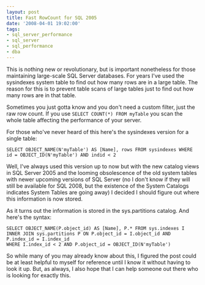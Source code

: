```yaml
---
layout: post
title: Fast RowCount for SQL 2005
date: '2008-04-01 19:02:00'
tags:
- sql_server_performance
- sql_server
- sql_performance
- dba
---
```


This is nothing new or revolutionary, but is important nonetheless for those maintaining large-scale SQL Server databases. For years I've used the sysindexes system table to find out how many rows are in a large table. The reason for this is to prevent table scans of large tables just to find out how many rows are in that table.

Sometimes you just gotta know and you don't need a custom filter, just the raw row count. If you use `SELECT COUNT(*) FROM myTable` you scan the whole table affecting the performance of your server.

For those who've never heard of this here's the sysindexes version for a single table:

    SELECT OBJECT_NAME(N'myTable') AS [Name], rows FROM sysindexes WHERE id = OBJECT_ID(N'myTable') AND indid < 2

Well, I've always used this version up to now but with the new catalog views in SQL Server 2005 and the looming obsolescence of the old system tables with newer upcoming versions of SQL Server (no I don't know if they will still be available for SQL 2008, but the existence of the System Catalogs indicates System Tables are going away) I decided I should figure out where this information is now stored.

As it turns out the information is stored in the sys.partitions catalog. And here's the syntax:

    SELECT OBJECT_NAME(P.object_id) AS [Name], P.* FROM sys.indexes I
    INNER JOIN sys.partitions P ON P.object_id = I.object_id AND P.index_id = I.index_id
    WHERE I.index_id < 2 AND P.object_id = OBJECT_ID(N'myTable')


So while many of you may already know about this, I figured the post could be at least helpful to myself for reference until I know it without having to look it up. But, as always, I also hope that I can help someone out there who is looking for exactly this.